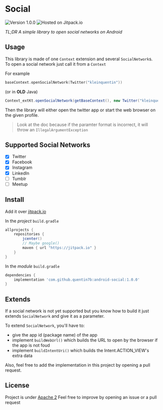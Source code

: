 Social
===

![Version 1.0.0](https://img.shields.io/badge/version-1.0.0-green.svg) ![Hosted on Jitpack.io](https://img.shields.io/badge/hosting-jitpack-blue.svg)

_TL;DR A simple library to open social networks on Android_

## Usage

This library is made of one `Context` extension and several `SocialNetwork`s.
To open a social network just call it from a `Context`

For example

```Kotlin
baseContext.openSocialNetwork(Twitter("kleinquentin"))
```

(or in **OLD** Java)

```Java
Context_extKt.openSocialNetwork(getBaseContext(), new Twitter("kleinquentin"));
```

Then the library will either open the twitter app or start the web browser on the given profile.

> Look at the doc because if the paramter format is incorrect, it will throw an `IllegalArgumentException`

## Supported Social Networks

- [x] Twitter
- [x] Facebook
- [x] Instagram
- [x] LinkedIn
- [ ] Tumblr
- [ ] Meetup

## Install

Add it over [jitpack.io](https://jitpack.io/docs/ANDROID/)


In the *project* `build.gradle`

```gradle
allprojects {
    repositories {
        jcenter()
        // Maybe google() 
        maven { url "https://jitpack.io" }
    }
}
```

In the *module* `build.gradle`

```gradle
dependencies {
    implementation 'com.github.quentin7b:android-social:1.0.0'
}
```

## Extends

If a social network is not yet supported but you know how to build it just extends `SocialNetwork` and give it as a parameter.

To extend `SocialNetwork`, you'll have to:
- give the app id (package name) of the app
- implement `buildWebUrl()` which builds the URL to open by the browser if the app is not foud
- implement `buildIntentUri()` which builds the Intent.ACTION_VIEW's extra data

Also, feel free to add the implementation in this project by opening a pull request.

## License

Project is under [Apache 2](LICENSE)
Feel free to improve by opening an issue or a pull request